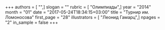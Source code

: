 +++
authors = [ "",]
slogan = ""
rubric = [ "Олимпиады",]
year = "2014"
month = "01"
date = "2017-05-24T18:34:15+03:00"
title = "Турнир им. Ломоносова"
first_page = "28"
illustrators = [ "Леонид Гамарц",]
npages = "2"
in_sample = false
+++
